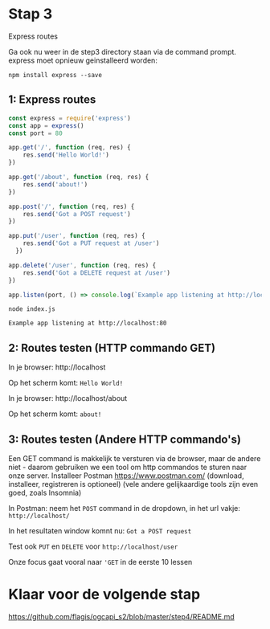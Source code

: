 # Stap 3

Express routes

Ga ook nu weer in de step3 directory staan via de command prompt. express moet opnieuw geinstalleerd worden:
```
npm install express --save
```

## 1: Express routes

```javascript
const express = require('express')
const app = express()
const port = 80

app.get('/', function (req, res) {
    res.send('Hello World!')
})

app.get('/about', function (req, res) {
    res.send('about!')
})

app.post('/', function (req, res) {
    res.send('Got a POST request')
})

app.put('/user', function (req, res) {
    res.send('Got a PUT request at /user')
  })

app.delete('/user', function (req, res) {
    res.send('Got a DELETE request at /user')
})

app.listen(port, () => console.log(`Example app listening at http://localhost:${port}`))
```

```
node index.js

Example app listening at http://localhost:80
```

## 2: Routes testen (HTTP commando GET)

In je browser: http://localhost

Op het scherm komt: `Hello World!`

In je browser: http://localhost/about

Op het scherm komt: `about!`

## 3: Routes testen (Andere HTTP commando's)

Een GET command is makkelijk te versturen via de browser, maar de andere niet - daarom gebruiken we een tool om http commandos te sturen naar onze server.
Installeer Postman https://www.postman.com/ (download, installeer, registreren is optioneel) (vele andere gelijkaardige tools zijn even goed, zoals Insomnia)

In Postman: neem het `POST` command in de dropdown, in het url vakje: `http://localhost/`

In het resultaten window komnt nu: `Got a POST request`

Test ook `PUT` en `DELETE` voor `http://localhost/user`

Onze focus gaat vooral naar `'GET` in de eerste 10 lessen

# Klaar voor de volgende stap
https://github.com/flagis/ogcapi_s2/blob/master/step4/README.md
